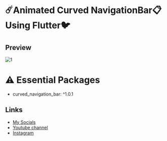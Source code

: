 # ☄️Animated Curved NavigationBar📋 Using Flutter🐦
## Preview
![1](https://user-images.githubusercontent.com/91388754/146733634-757a22bc-2754-4e73-90d5-f27336e278db.gif)

# ⚠️ Essential Packages 
* curved_navigation_bar: ^1.0.1

## Links
* [My Socials](https://znap.link/CodeWithFlexz)
* [Youtube channel](https://www.youtube.com/channel/UCLVrYXt3SL9rT-IcDmgU9Wg)
* [Instagram](https://instagram.com/codewithflexz)

